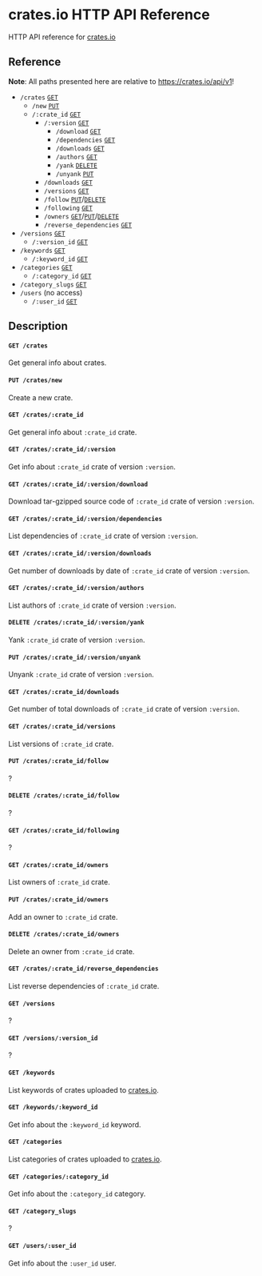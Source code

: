 # crates.io HTTP API Reference

HTTP API reference for [crates.io](https://crates.io)


## Reference

**Note**: All paths presented here are relative to https://crates.io/api/v1!

- `/crates` [`GET`](#user-content-get-crates)
  - `/new` [`PUT`](#user-content-put-cratesnew)
  - `/:crate_id` [`GET`](#user-content-get-cratescrate_id)
    - `/:version` [`GET`](#user-content-get-cratescrate_idversion)
      - `/download` [`GET`](#user-content-get-cratescrate_idversiondownload)
      - `/dependencies` [`GET`](#user-content-get-cratescrate_idversiondependencies)
      - `/downloads` [`GET`](#user-content-get-cratescrate_idversiondownloads)
      - `/authors` [`GET`](#user-content-get-cratescrate_idversionauthors)
      - `/yank` [`DELETE`](#user-content-delete-cratescrate_idversionyank)
      - `/unyank` [`PUT`](#user-content-put-cratescrate_idversionunyank)
    - `/downloads` [`GET`](#user-content-get-cratescrate_iddownloads)
    - `/versions` [`GET`](#user-content-get-cratescrate_idversions)
    - `/follow` [`PUT`](#user-content-put-cratescrate_idfollow)/[`DELETE`](#user-content-delete-cratescrate_idfollow)
    - `/following` [`GET`](#user-content-get-cratescrate_idfollowing)
    - `/owners` [`GET`](#user-content-get-cratescrate_idowners)/[`PUT`](#user-content-put-cratescrate_idowners)/[`DELETE`](#user-content-delete-cratescrate_idowners)
    - `/reverse_dependencies` [`GET`](#user-content-get-cratescrate_iddownloads)
- `/versions` [`GET`](#user-content-get-versions)
  - `/:version_id` [`GET`](#user-content-get-versionsversion_id)
- `/keywords` [`GET`](#user-content-get-keywords)
  - `/:keyword_id` [`GET`](#user-content-get-keywordskeyword_id)
- `/categories` [`GET`](#user-content-get-categories)
  - `/:category_id` [`GET`](#user-content-get-categoriescategory_id)
- `/category_slugs` [`GET`](#user-content-get-category_slugs)
- `/users` (no access)
  - `/:user_id` [`GET`](#user-content-get-usersuser_id)


## Description

#### `GET /crates`

Get general info about crates.

#### `PUT /crates/new`

Create a new crate.

#### `GET /crates/:crate_id`

Get general info about `:crate_id` crate.

#### `GET /crates/:crate_id/:version`

Get info about `:crate_id` crate of version `:version`.

#### `GET /crates/:crate_id/:version/download`

Download tar-gzipped source code of `:crate_id` crate of version `:version`.

#### `GET /crates/:crate_id/:version/dependencies`

List dependencies of `:crate_id` crate of version `:version`.

#### `GET /crates/:crate_id/:version/downloads`

Get number of downloads by date of `:crate_id` crate of version `:version`.

#### `GET /crates/:crate_id/:version/authors`

List authors of `:crate_id` crate of version `:version`.

#### `DELETE /crates/:crate_id/:version/yank`

Yank `:crate_id` crate of version `:version`.

#### `PUT /crates/:crate_id/:version/unyank`

Unyank `:crate_id` crate of version `:version`.

#### `GET /crates/:crate_id/downloads`

Get number of total downloads of `:crate_id` crate of version `:version`.

#### `GET /crates/:crate_id/versions`

List versions of `:crate_id` crate.

#### `PUT /crates/:crate_id/follow`

?

#### `DELETE /crates/:crate_id/follow`

?

#### `GET /crates/:crate_id/following`

?

#### `GET /crates/:crate_id/owners`

List owners of `:crate_id` crate.

#### `PUT /crates/:crate_id/owners`

Add an owner to `:crate_id` crate.

#### `DELETE /crates/:crate_id/owners`

Delete an owner from `:crate_id` crate.

#### `GET /crates/:crate_id/reverse_dependencies`

List reverse dependencies of `:crate_id` crate.

#### `GET /versions`

?

#### `GET /versions/:version_id`

?

#### `GET /keywords`

List keywords of crates uploaded to [crates.io](https://crates.io).

#### `GET /keywords/:keyword_id`

Get info about the `:keyword_id` keyword.

#### `GET /categories`

List categories of crates uploaded to [crates.io](https://crates.io).

#### `GET /categories/:category_id`

Get info about the `:category_id` category.

#### `GET /category_slugs`

?

#### `GET /users/:user_id`

Get info about the `:user_id` user.
